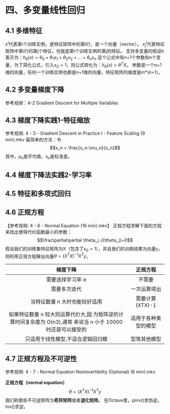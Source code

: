 # 四、多变量线性回归
## 4.1 多维特征
$x^i$代表第i个训练实例，是特征矩阵中的第i行，是一个向量（vector）。
$x^i_j$代表特征矩阵中第i行的第j个特征，也就是第i个训练实例的第j的特征。
支持多变量的假设h表示为：$h_\theta(x)=\theta_0+\theta_1 x_1+\theta_2 x_2 + ... + \theta_n x_n$
这个公式中有n+1个参数和n个变量，为了简化公式，引入$x_0=1$，则公式转化为：$h_\theta(x)=\theta^T X$。
参数是一个n+1维的向量，任何一个训练实例也都是n+1维的向量，特征矩阵的维度是m*(n=1）。
## 4.2  多变量梯度下降
参考视频：4-2 Gradient Descent for Multiple Variables


## 4.3 梯度下降实践1-特征缩放
参考视频: 4 - 3 - Gradient Descent in Practice I - Feature Scaling (9 min).mkv
最简单的方法：令$$x_n = \frac{x_n-\mu_n}{s_n}$$
其中，$\mu_n$是平均值，$s_n$是标准差。

## 4.4 梯度下降法实践2-学习率
## 4.5 特征和多项式回归
## 4.6 正规方程
【参考视频: 4 - 6 - Normal Equation (16 min).mkv】
正规方程求解下面的方程来找出使得代价函数最小的参数：$$\frac\partial\partial \theta_j J(\theta_j)=0$$
假设我们的训练集特征矩阵为X（包含了$x_0=1$），并且我们的训练结果为向量y，则利用正规方程解出向量$\theta=(X^TX)^{-1}X^Ty$。

|梯度下降 | 正规方程 |
|:------:|:------:|
|需要选择学习率 α|不需要|
|需要多次迭代|一次运算得出|
|当特征数量 n 大时也能较好适用|需要计算(XTX)-1|
|如果特征数量 n 较大则运算代价大,因 为矩阵逆的计算时间复杂度为 O(n3),通常 来说当 n 小于 10000 时还是可以接受的|适用于各种类型的模型|
|只适用于线性模型,不适合逻辑回归模|型等其他模型|

## 4.7 正规方程及不可逆性
参考视频: 4 - 7 - Normal Equation Noninvertibility (Optional) (6 min).mkv

**正规方程（normal equation）**
 $$\theta = (X^TX)^{-1}X^Ty$$
我们称那些不可逆矩阵为**奇异矩阵**或者**退化矩阵**。
在Octave里，pinv()求伪逆，inv()求逆。